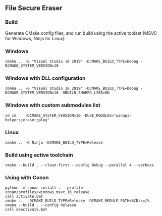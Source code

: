 ## File Secure Eraser

### Build

Generate CMake config files, and run build using the active toolset (MSVC for Windows, Ninja for Linux)

### Windows

```
cmake .. -G "Visual Studio 16 2019" -DCMAKE_BUILD_TYPE=Debug -DCMAKE_SYSTEM_VERSION=10
```

### Windows with DLL configuration

```
cmake .. -G "Visual Studio 16 2019" -DCMAKE_BUILD_TYPE=Debug -DCMAKE_SYSTEM_VERSION=10 -DBUILD_SHARED_LIBS=ON
```

### Windows with custom submodules list

```
cd cm	 -DCMAKE_SYSTEM_VERSION=10 -DUSE_MODULES="winapi-helpers;eraser;plog"
```

### Linux

```
cmake .. -G Ninja -DCMAKE_BUILD_TYPE=Release
```

### Build using active toolchain
```
cmake --build . --clean-first --config Debug --parallel 4 --verbose
```

### Using with Conan
```
python -m conan install . --profile conan/profiles/windows_msvc_16_release
call activate.bat
cmake ..  -DCMAKE_BUILD_TYPE=Release -DCMAKE_MODULE_PATH=%CD:\=/%
cmake --build . --config Release
call deactivate.bat
```
